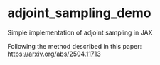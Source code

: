 # adjoint_sampling_demo
Simple implementation of adjoint sampling in JAX

Following the method described in this paper: https://arxiv.org/abs/2504.11713
